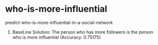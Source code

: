 # who-is-more-influential
predict-who-is-more-influential-in-a-social-network

1. BaseLine Solution: The person who has more followers is the person who is more influential (Accuracy: 0.75175)
